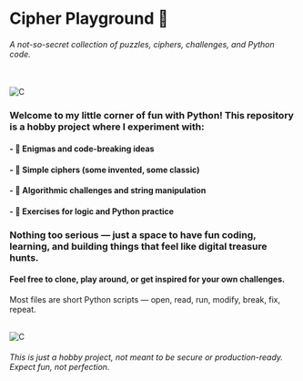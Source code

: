 # Cipher Playground 🧩
###### A not-so-secret collection of puzzles, ciphers, challenges, and Python code.
<div style="display: inline_block"><br/>
   <img align="center" alt="C" src="https://media.giphy.com/media/YtCAXWS94FZbWiKmKH/giphy.gif?cid=ecf05e47oncgcuvvpoeulkadb6geg0jqwa4z76tr4fxzez00&ep=v1_gifs_search&rid=giphy.gif&ct=g" />
</div>

### Welcome to my little corner of fun with Python! This repository is a hobby project where I experiment with:
#### - 🧠 Enigmas and code-breaking ideas
#### - 🔐 Simple ciphers (some invented, some classic)
#### - 🧮 Algorithmic challenges and string manipulation
#### - 🎯 Exercises for logic and Python practice
### Nothing too serious — just a space to have fun coding, learning, and building things that feel like digital treasure hunts.

#### Feel free to clone, play around, or get inspired for your own challenges.
Most files are short Python scripts — open, read, run, modify, break, fix, repeat.

<div style="display: inline_block"><br/>
   <img align="center" alt="C" src="https://user-images.githubusercontent.com/73097560/115834477-dbab4500-a447-11eb-908a-139a6edaec5c.gif" />
</div>


###### This is just a hobby project, not meant to be secure or production-ready. Expect fun, not perfection.
